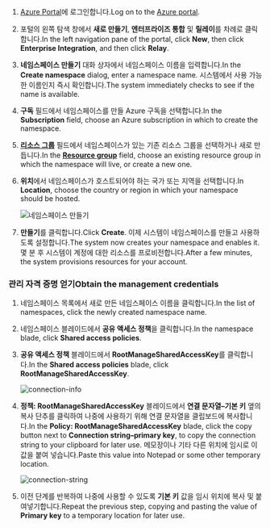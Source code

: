1. <span data-ttu-id="58849-101">[Azure Portal][Azure portal]에 로그인합니다.</span><span class="sxs-lookup"><span data-stu-id="58849-101">Log on to the [Azure portal][Azure portal].</span></span>
2. <span data-ttu-id="58849-102">포털의 왼쪽 탐색 창에서 **새로 만들기**, **엔터프라이즈 통합** 및 **릴레이**를 차례로 클릭합니다.</span><span class="sxs-lookup"><span data-stu-id="58849-102">In the left navigation pane of the portal, click **New**, then click **Enterprise Integration**, and then click **Relay**.</span></span>
3. <span data-ttu-id="58849-103">**네임스페이스 만들기** 대화 상자에서 네임스페이스 이름을 입력합니다.</span><span class="sxs-lookup"><span data-stu-id="58849-103">In the **Create namespace** dialog, enter a namespace name.</span></span> <span data-ttu-id="58849-104">시스템에서 사용 가능한 이름인지 즉시 확인합니다.</span><span class="sxs-lookup"><span data-stu-id="58849-104">The system immediately checks to see if the name is available.</span></span>
4. <span data-ttu-id="58849-105">**구독** 필드에서 네임스페이스를 만들 Azure 구독을 선택합니다.</span><span class="sxs-lookup"><span data-stu-id="58849-105">In the **Subscription** field, choose an Azure subscription in which to create the namespace.</span></span>
5. <span data-ttu-id="58849-106">**[리소스 그룹](../articles/azure-resource-manager/resource-group-portal.md)** 필드에서 네임스페이스가 있는 기존 리소스 그룹을 선택하거나 새로 만듭니다.</span><span class="sxs-lookup"><span data-stu-id="58849-106">In the **[Resource group](../articles/azure-resource-manager/resource-group-portal.md)** field, choose an existing resource group in which the namespace will live, or create a new one.</span></span>      
6. <span data-ttu-id="58849-107">**위치**에서 네임스페이스가 호스트되어야 하는 국가 또는 지역을 선택합니다.</span><span class="sxs-lookup"><span data-stu-id="58849-107">In **Location**, choose the country or region in which your namespace should be hosted.</span></span>
   
    ![네임스페이스 만들기][create-namespace]
7. <span data-ttu-id="58849-109">**만들기**를 클릭합니다.</span><span class="sxs-lookup"><span data-stu-id="58849-109">Click **Create**.</span></span> <span data-ttu-id="58849-110">이제 시스템이 네임스페이스를 만들고 사용하도록 설정합니다.</span><span class="sxs-lookup"><span data-stu-id="58849-110">The system now creates your namespace and enables it.</span></span> <span data-ttu-id="58849-111">몇 분 후 시스템이 계정에 대한 리소스를 프로비전합니다.</span><span class="sxs-lookup"><span data-stu-id="58849-111">After a few minutes, the system provisions resources for your account.</span></span>

### <a name="obtain-the-management-credentials"></a><span data-ttu-id="58849-112">관리 자격 증명 얻기</span><span class="sxs-lookup"><span data-stu-id="58849-112">Obtain the management credentials</span></span>
1. <span data-ttu-id="58849-113">네임스페이스 목록에서 새로 만든 네임스페이스 이름을 클릭합니다.</span><span class="sxs-lookup"><span data-stu-id="58849-113">In the list of namespaces, click the newly created namespace name.</span></span>
2. <span data-ttu-id="58849-114">네임스페이스 블레이드에서 **공유 액세스 정책**을 클릭합니다.</span><span class="sxs-lookup"><span data-stu-id="58849-114">In the namespace blade, click **Shared access policies**.</span></span>
3. <span data-ttu-id="58849-115">**공유 액세스 정책** 블레이드에서 **RootManageSharedAccessKey**를 클릭합니다.</span><span class="sxs-lookup"><span data-stu-id="58849-115">In the **Shared access policies** blade, click **RootManageSharedAccessKey**.</span></span>
   
    ![connection-info][connection-info]
4. <span data-ttu-id="58849-117">**정책: RootManageSharedAccessKey** 블레이드에서 **연결 문자열–기본 키** 옆의 복사 단추를 클릭하여 나중에 사용하기 위해 연결 문자열을 클립보드에 복사합니다.</span><span class="sxs-lookup"><span data-stu-id="58849-117">In the **Policy: RootManageSharedAccessKey** blade, click the copy button next to **Connection string–primary key**, to copy the connection string to your clipboard for later use.</span></span> <span data-ttu-id="58849-118">메모장이나 기타 다른 위치에 임시로 이 값을 붙여 넣습니다.</span><span class="sxs-lookup"><span data-stu-id="58849-118">Paste this value into Notepad or some other temporary location.</span></span>
   
    ![connection-string][connection-string]

5. <span data-ttu-id="58849-120">이전 단계를 반복하여 나중에 사용할 수 있도록 **기본 키** 값을 임시 위치에 복사 및 붙여넣기합니다.</span><span class="sxs-lookup"><span data-stu-id="58849-120">Repeat the previous step, copying and pasting the value of **Primary key** to a temporary location for later use.</span></span>  

<!--Image references-->

[create-namespace]: ./media/relay-create-namespace-portal/create-namespace.png
[connection-info]: ./media/relay-create-namespace-portal/connection-info.png
[connection-string]: ./media/relay-create-namespace-portal/connection-string.png
[Azure portal]: https://portal.azure.com
